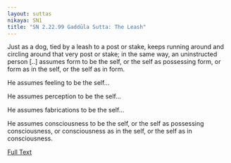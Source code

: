 ```yaml
---
layout: suttas
nikaya: SN1
title: "SN 2.22.99 Gaddūla Sutta: The Leash"
---
```


Just as a dog, tied by a leash to a post or stake, keeps running around and circling around that very post or stake; in the same way, an uninstructed person [..] assumes form to be the self, or the self as possessing form, or form as in the self, or the self as in form.

He assumes feeling to be the self...  

He assumes perception to be the self...  

He assumes fabrications to be the self...  

He assumes consciousness to be the self, or the self as possessing consciousness, or consciousness as in the self, or the self as in consciousness.


[Full Text](https://www.dhammatalks.org/suttas/SN/SN22_99.html)
